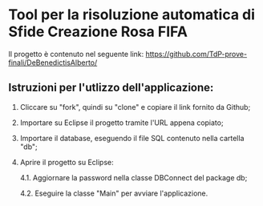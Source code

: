 # Tool per la risoluzione automatica di Sfide Creazione Rosa FIFA

Il progetto è contenuto nel seguente link: https://github.com/TdP-prove-finali/DeBenedictisAlberto/

## Istruzioni per l'utlizzo dell'applicazione:

1. Cliccare su "fork", quindi su "clone" e copiare il link fornito da Github;
2. Importare su Eclipse il progetto tramite l'URL appena copiato;
3. Importare il database, eseguendo il file SQL contenuto nella cartella "db";
4. Aprire il progetto su Eclipse:

    4.1. Aggiornare la password nella classe DBConnect del package db;
    
    4.2. Eseguire la classe "Main" per avviare l'applicazione. 
